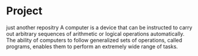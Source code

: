 # Project
just another repositry
A computer is a device that can be instructed to carry out arbitrary sequences of arithmetic or logical operations automatically. The ability of computers to follow generalized sets of operations, called programs, enables them to perform an extremely wide range of tasks.
